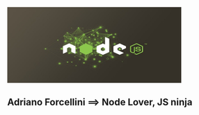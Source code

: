 <img src="/nodeLover.png" width="400" height="175"/>

## Adriano Forcellini ==>  Node Lover, JS ninja 
